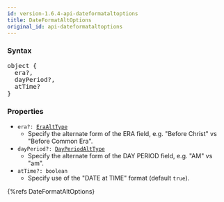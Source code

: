 ```yaml
---
id: version-1.6.4-api-dateformataltoptions
title: DateFormatAltOptions
original_id: api-dateformataltoptions
---
```


### Syntax

<pre class="syntax">
object {
  era?,
  dayPeriod?,
  atTime?
}
</pre>

### Properties

- <code class="def">era?: <span>[EraAltType](api-eraalttype)</span></code>
  - Specify the alternate form of the ERA field, e.g. "Before Christ" vs "Before Common Era".
- <code class="def">dayPeriod?: <span>[DayPeriodAltType](api-dayperiodalttype)</span></code>
  - Specify the alternate form of the DAY PERIOD field, e.g. "AM" vs "am".
- <code class="def">atTime?: <span>boolean</span></code>
  - Specify use of the "DATE at TIME" format (default `true`).

{%refs DateFormatAltOptions}
